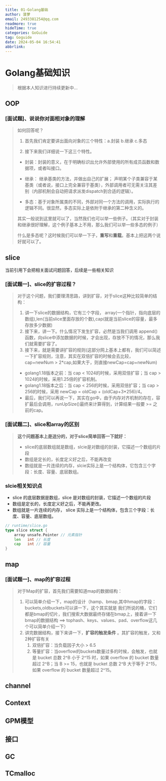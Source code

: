 ```yaml
---
title: 01-Golang基础
author: 菠萝
email: 2493381254@qq.com
readmore: true
hideTime: true
categories: GoGuide
tag: Goguide
date: 2024-05-04 16:54:41
abbrlink: 
---
```

# Golang基础知识
> 根据本人知识进行持续更新中...

## OOP
### [面试题]、说说你对面相对象的理解
> 如何回答呢？
> 
> 1. 首先我们肯定要讲出面向对象的三个特性：a.封装 b.继承 c.多态
>
> 2. 接下来我们详细说一下这三个特性。
>
> - 封装：封装的意义，在于明确标识出允许外部使用的所有成员函数和数据项，或者叫接口。
>
> - 继承：
>    继承基类的方法，并做出自己的扩展；
>    声明某个子类兼容于某基类（或者说，接口上完全兼容于基类），外部调用者可无需关注其差别（内部机制会自动把请求派发dispatch到合适的逻辑）。
>
> - 多态：基于对象所属类的不同，外部对同一个方法的调用，实际执行的逻辑不同。很显然，多态实际上是依附于继承的第二种含义的。
>
> 其实一般说到这里就可以了，当然我们也可以举一些例子。（其实对于封装和继承很好理解，这个例子基本上不用，那么我们可以举一些多态的例子）
>
> 什么是多态呢？这时候我们可以举一下子，**重写**和**重载**。基本上把这两个说好就可以了。
>



## slice
当前引用下会把相关面试问题回答，后续是一些相关知识

### [面试题一]、slice的扩容过程？

> 对于这个问题，我们要理清思路，讲到扩容，对于slice这种比较简单的结构：
> 1. 讲一下slice的数据结构，它有三个字段， array(一个指针，指向底层的数组),len(当前slice里面存放的个数),cap(就是当前slice的容量，最多存放多少数据)
> 2. 接下来，讲一下。什么情况下发生扩容，必然是当我们调用 append()函数，向slice中添加数据的时候，才会出现，存放不下的情况，那么我们就需要扩容了。
> 3. 接下来，就是需要讲扩容的规则(这部分网上基本上都有，我们可以简述一下扩容规则，注意，其实在双倍扩容的时候会去比较，cap+newNum > 2*cap,如果大于，则直接newCap=cap+newNum)
> - golang1.18版本之前：当 cap < 1024的时候，采用双倍扩容；当 cap > 1024的时候，采用1.25倍的扩容机制。
> - golang1.18版本之后：当 cap < 256的时候，采用双倍扩容；当 cap > 256的时候，采用 newCap = oldCap + (oldCap+3*256)/4。
> - 最后，我们可以再说一下，其实在go中，由于内存对齐机制的存在，容扩最后会调用，runUpSize()最终来计算得到，计算结果一般要 >= 之前的cap。
>


### [面试题二]、slice和array的区别
>**这个问题基本上是送分的，对于slice简单回答一下就好：**
> 
> - slice的底层数组就是数组，slcie是对数组的封装，它描述一个数组的片段
> - 数组是定长的，长度定义好之后，不能再改变
> - 数组就是一片连续的内存，slcie实际上是一个结构体，它包含三个字段：长度、容量、底层数组。

### slcie相关知识点
- slice 的底层数据是数组，slice 是对数组的封装，它描述一个数组的片段
- 数组是定长的，长度定义好之后，不能再更改。
- 数组就是一片连续的内存， slice 实际上是一个结构体，包含三个字段：长度、容量、底层数组。

~~~go
// runtime/slice.go
type slice struct {
    array unsafe.Pointer // 元素指针
    len   int // 长度 
    cap   int // 容量
}
~~~

## map

### [面试题一]、map的扩容过程

> 对于Map的扩容，首先我们需要知道map的数据结构：
>
> 1. 可以简单介绍一下，map的设计（hamp、bmap,其中hmap的字段：buckets,oldbuckets可以讲一下，这个其实就是 我们所说的桶，它们都是bmap的切片，我们搜索大数据最终存储在bmap上，接着讲一下 bmap的数据结构 ==> tophash、keys、values、pad、overflow这几个可以简单介绍一下）
> 2. 讲完数据结构，接下来讲一下，**扩容的触发条件** 。其扩容的触发，又和2种扩容有关
>    1. 双倍扩容：当负载因子大小 > 6.5
>    2. 等量扩容：当overflow的buckets数量过多的时候，会触发，也就是 bucket 总数 2^B 小于 2^15 时，如果 overflow 的 bucket 数量超过 2^B；当 B >= 15，也就是 bucket 总数 2^B 大于等于 2^15，如果 overflow 的 bucket 数量超过 2^15。



## channel



## Context



## GPM模型



## 接口



## GC



## TCmalloc



